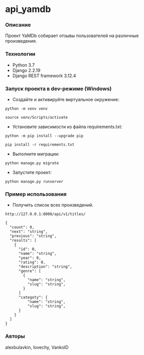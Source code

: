 # api_yamdb
### Описание
Проект YaMDb собирает отзывы пользователей на различные произведения.
### Технологии
- Python 3.7
- Django 2.2.19
- Django REST framework 3.12.4
### Запуск проекта в dev-режиме (Windows)
- Создайте и активируйте виртуальное окружение:
```
python -m venv venv
```
```
source venv/Scripts/activate
```
- Установите зависимости из файла requirements.txt:
```
python -m pip install --upgrade pip
```
```
pip install -r requirements.txt
``` 
- Выполните миграции:
```
python manage.py migrate
```
- Запустите проект:
```
python manage.py runserver
```
### Пример использования
- Получить список всех произведений.
```
http://127.0.0.1:8000/api/v1/titles/
```
```
{
  "count": 0,
  "next": "string",
  "previous": "string",
  "results": [
    {
      "id": 0,
      "name": "string",
      "year": 0,
      "rating": 0,
      "description": "string",
      "genre": [
        {
          "name": "string",
          "slug": "string",
        }
      ]
      "categoty": {
          "name": "string",
          "slug": "string",
      }  
    }
  ]
}
```
### Авторы
alexbulavkin, lovechy, VankoID


















